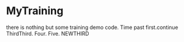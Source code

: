 # MyTraining
there is nothing but some training demo code.
Time past first.continue
ThirdThird.
Four.
Five.
NEWTHIRD
